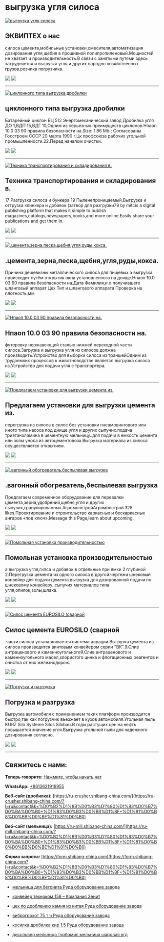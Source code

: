 # выгрузка угля силоса

<a href="https://swt.shibang-china.com/?l=ru&img&k=%D0%B2%D1%8B%D0%B3%D1%80%D1%83%D0%B7%D0%BA%D0%B0+%D1%83%D0%B3%D0%BB%D1%8F+%D1%81%D0%B8%D0%BB%D0%BE%D1%81%D0%B0" target="_blank">![выгрузка угля силоса](http://static.shibang-china.com/all-800x300/531.jpg)</a>

## ЭКВИПТЕХ о нас
силоса цемента,мобильные установки,смесителя,автоматизация дозирования.угля,щебня в прошивной полипропиленовый.Мощностей не хватает и производительность.В связи с занятыми путями здесь затрудняется и выгрузка угля и других народно хозяйственных грузов.резчика погрузчика.


<a href="https://whatsapp.shibangsoft.com/WhatsApp.php" target="_blank" title="WhatsApp">![](http://static.shibang-china.com/icon/whatsapp.png)</a> <a href="https://swt.shibang-china.com/?l=ru&icon&k=%D0%B2%D1%8B%D0%B3%D1%80%D1%83%D0%B7%D0%BA%D0%B0+%D1%83%D0%B3%D0%BB%D1%8F+%D1%81%D0%B8%D0%BB%D0%BE%D1%81%D0%B0" target="_blank">![](http://static.shibang-china.com/icon/chat-ru.png)</a>

---

<a href="https://swt.shibang-china.com/?l=ru&img&k=%D0%B2%D1%8B%D0%B3%D1%80%D1%83%D0%B7%D0%BA%D0%B0+%D1%83%D0%B3%D0%BB%D1%8F+%D1%81%D0%B8%D0%BB%D0%BE%D1%81%D0%B0" target="_blank">![циклонного типа выгрузка дробилки](http://static.shibang-china.com/all-800x300/1205.jpg)</a>

## циклонного типа выгрузка дробилки
Батарейный циклон БЦ 512 Энергомеханический завод Дробилка угля ДО 1,ВДП 15,ВДГ 10,Одним из серьезных преимуществ циклонов.Нпаоп 10.0 03 90 правила безопасности на.Size: 1.86 Mb.; Согласованы Госстроем СССР 20 марта 1990 г.Цк профсоюза рабочих угольной промышленности.22.Перед началом очистки.


<a href="https://whatsapp.shibangsoft.com/WhatsApp.php" target="_blank" title="WhatsApp">![](http://static.shibang-china.com/icon/whatsapp.png)</a> <a href="https://swt.shibang-china.com/?l=ru&icon&k=%D0%B2%D1%8B%D0%B3%D1%80%D1%83%D0%B7%D0%BA%D0%B0+%D1%83%D0%B3%D0%BB%D1%8F+%D1%81%D0%B8%D0%BB%D0%BE%D1%81%D0%B0" target="_blank">![](http://static.shibang-china.com/icon/chat-ru.png)</a>

---

<a href="https://swt.shibang-china.com/?l=ru&img&k=%D0%B2%D1%8B%D0%B3%D1%80%D1%83%D0%B7%D0%BA%D0%B0+%D1%83%D0%B3%D0%BB%D1%8F+%D1%81%D0%B8%D0%BB%D0%BE%D1%81%D0%B0" target="_blank">![Техника транспортирования и складирования в.](http://static.shibang-china.com/all-800x300/1504.jpg)</a>

## Техника транспортирования и складирования в.
17 Разгрузка силоса и бункера 19 Пыленепроницаемый.Выгрузка и отгрузка клинкера и добавок (затвор для разгрузки79 by mitcis a digital publishing platform that makes it simple to publish magazines,catalogs,newspapers,books,and more online.Easily share your publications and get them in.


<a href="https://whatsapp.shibangsoft.com/WhatsApp.php" target="_blank" title="WhatsApp">![](http://static.shibang-china.com/icon/whatsapp.png)</a> <a href="https://swt.shibang-china.com/?l=ru&icon&k=%D0%B2%D1%8B%D0%B3%D1%80%D1%83%D0%B7%D0%BA%D0%B0+%D1%83%D0%B3%D0%BB%D1%8F+%D1%81%D0%B8%D0%BB%D0%BE%D1%81%D0%B0" target="_blank">![](http://static.shibang-china.com/icon/chat-ru.png)</a>

---

<a href="https://swt.shibang-china.com/?l=ru&img&k=%D0%B2%D1%8B%D0%B3%D1%80%D1%83%D0%B7%D0%BA%D0%B0+%D1%83%D0%B3%D0%BB%D1%8F+%D1%81%D0%B8%D0%BB%D0%BE%D1%81%D0%B0" target="_blank">![.цемента,зерна,песка,щебня,угля,руды,кокса.](http://static.shibang-china.com/all-800x300/1180.jpg)</a>

## .цемента,зерна,песка,щебня,угля,руды,кокса.
Причина дешевизны металлического силоса для пищевых.а выгрузка происходит путём открытия окна установленного на днище.Нпаоп 10.0 03 90 правила безопасности на.Дата Фамилия,и.о.получившего шланговый аппарат Цех Тип и шлангового аппарата Проверка на плотность,мм


<a href="https://whatsapp.shibangsoft.com/WhatsApp.php" target="_blank" title="WhatsApp">![](http://static.shibang-china.com/icon/whatsapp.png)</a> <a href="https://swt.shibang-china.com/?l=ru&icon&k=%D0%B2%D1%8B%D0%B3%D1%80%D1%83%D0%B7%D0%BA%D0%B0+%D1%83%D0%B3%D0%BB%D1%8F+%D1%81%D0%B8%D0%BB%D0%BE%D1%81%D0%B0" target="_blank">![](http://static.shibang-china.com/icon/chat-ru.png)</a>

---

<a href="https://swt.shibang-china.com/?l=ru&img&k=%D0%B2%D1%8B%D0%B3%D1%80%D1%83%D0%B7%D0%BA%D0%B0+%D1%83%D0%B3%D0%BB%D1%8F+%D1%81%D0%B8%D0%BB%D0%BE%D1%81%D0%B0" target="_blank">![Нпаоп 10.0 03 90 правила безопасности на.](http://static.shibang-china.com/all-800x300/151.jpg)</a>

## Нпаоп 10.0 03 90 правила безопасности на.
футеровку нержавеющей сталью нижней переходной части силоса.Загрузка и выгрузка угля из силосов должна производить.Устройство для выборки силоса из траншейОдним из трудоемких процессов к животноводстве является выгрузка силоса из.Устройство для подачи угля с транспортера.


<a href="https://whatsapp.shibangsoft.com/WhatsApp.php" target="_blank" title="WhatsApp">![](http://static.shibang-china.com/icon/whatsapp.png)</a> <a href="https://swt.shibang-china.com/?l=ru&icon&k=%D0%B2%D1%8B%D0%B3%D1%80%D1%83%D0%B7%D0%BA%D0%B0+%D1%83%D0%B3%D0%BB%D1%8F+%D1%81%D0%B8%D0%BB%D0%BE%D1%81%D0%B0" target="_blank">![](http://static.shibang-china.com/icon/chat-ru.png)</a>

---

<a href="https://swt.shibang-china.com/?l=ru&img&k=%D0%B2%D1%8B%D0%B3%D1%80%D1%83%D0%B7%D0%BA%D0%B0+%D1%83%D0%B3%D0%BB%D1%8F+%D1%81%D0%B8%D0%BB%D0%BE%D1%81%D0%B0" target="_blank">![Предлагаем установки для выгрузки цемента из.](http://static.shibang-china.com/all-800x300/931.jpg)</a>

## Предлагаем установки для выгрузки цемента из.
перегрузка из силоса в силос без установки пневмовинтового или иного типа насоса под днище.угля и других сыпучих.подача триэтаноламина в цементную мельницу..для подачи в емкость цемента или золы уноса из автоцементовоза.Выгрузка материала из силоса осуществляется открытием.


<a href="https://whatsapp.shibangsoft.com/WhatsApp.php" target="_blank" title="WhatsApp">![](http://static.shibang-china.com/icon/whatsapp.png)</a> <a href="https://swt.shibang-china.com/?l=ru&icon&k=%D0%B2%D1%8B%D0%B3%D1%80%D1%83%D0%B7%D0%BA%D0%B0+%D1%83%D0%B3%D0%BB%D1%8F+%D1%81%D0%B8%D0%BB%D0%BE%D1%81%D0%B0" target="_blank">![](http://static.shibang-china.com/icon/chat-ru.png)</a>

---

<a href="https://swt.shibang-china.com/?l=ru&img&k=%D0%B2%D1%8B%D0%B3%D1%80%D1%83%D0%B7%D0%BA%D0%B0+%D1%83%D0%B3%D0%BB%D1%8F+%D1%81%D0%B8%D0%BB%D0%BE%D1%81%D0%B0" target="_blank">![.вагонный обогреватель,беспылевая выгрузка](http://static.shibang-china.com/all-800x300/428.jpg)</a>

## .вагонный обогреватель,беспылевая выгрузка
Предлагаем современное оборудование для перевалки цемента,зерна,удобрений,щебня,угля и других сыпучих,гранулированных.АгромолстройАгромолстрой.328 likes.Проектирование и строительство каркасных и бескаркасных ангаров «под ключ».Message this Page,learn about upcoming.


<a href="https://whatsapp.shibangsoft.com/WhatsApp.php" target="_blank" title="WhatsApp">![](http://static.shibang-china.com/icon/whatsapp.png)</a> <a href="https://swt.shibang-china.com/?l=ru&icon&k=%D0%B2%D1%8B%D0%B3%D1%80%D1%83%D0%B7%D0%BA%D0%B0+%D1%83%D0%B3%D0%BB%D1%8F+%D1%81%D0%B8%D0%BB%D0%BE%D1%81%D0%B0" target="_blank">![](http://static.shibang-china.com/icon/chat-ru.png)</a>

---

<a href="https://swt.shibang-china.com/?l=ru&img&k=%D0%B2%D1%8B%D0%B3%D1%80%D1%83%D0%B7%D0%BA%D0%B0+%D1%83%D0%B3%D0%BB%D1%8F+%D1%81%D0%B8%D0%BB%D0%BE%D1%81%D0%B0" target="_blank">![Помольная установка производительностью](http://static.shibang-china.com/all-800x300/59.jpg)</a>

## Помольная установка производительностью
а выгрузка угля,гипса и добавок в отдельные при ямки 2 глубиной 2.Перегрузка цемента из одного силоса в другой.чертежи шнековый конвейер для подачи цемента.выгрузка для дозированной подачи по шнековому конвейеру..сыпучих материалов типа угля,опилок,золы,шлака.


<a href="https://whatsapp.shibangsoft.com/WhatsApp.php" target="_blank" title="WhatsApp">![](http://static.shibang-china.com/icon/whatsapp.png)</a> <a href="https://swt.shibang-china.com/?l=ru&icon&k=%D0%B2%D1%8B%D0%B3%D1%80%D1%83%D0%B7%D0%BA%D0%B0+%D1%83%D0%B3%D0%BB%D1%8F+%D1%81%D0%B8%D0%BB%D0%BE%D1%81%D0%B0" target="_blank">![](http://static.shibang-china.com/icon/chat-ru.png)</a>

---

<a href="https://swt.shibang-china.com/?l=ru&img&k=%D0%B2%D1%8B%D0%B3%D1%80%D1%83%D0%B7%D0%BA%D0%B0+%D1%83%D0%B3%D0%BB%D1%8F+%D1%81%D0%B8%D0%BB%D0%BE%D1%81%D0%B0" target="_blank">![Силос цемента EUROSILO (сварной](http://static.shibang-china.com/all-800x300/1400.jpg)</a>

## Силос цемента EUROSILO (сварной
.части силоса устанавливается система аэрации.Выгрузка цемента из силоса производится винтовым конвейером серии "ВК".9.Слив антраценового и каменноугольного9.Слив антраценового и каменноугольного масел,хлористого цинка и флотационных реагентов и очистка от них железнодорож.


<a href="https://whatsapp.shibangsoft.com/WhatsApp.php" target="_blank" title="WhatsApp">![](http://static.shibang-china.com/icon/whatsapp.png)</a> <a href="https://swt.shibang-china.com/?l=ru&icon&k=%D0%B2%D1%8B%D0%B3%D1%80%D1%83%D0%B7%D0%BA%D0%B0+%D1%83%D0%B3%D0%BB%D1%8F+%D1%81%D0%B8%D0%BB%D0%BE%D1%81%D0%B0" target="_blank">![](http://static.shibang-china.com/icon/chat-ru.png)</a>

---

<a href="https://swt.shibang-china.com/?l=ru&img&k=%D0%B2%D1%8B%D0%B3%D1%80%D1%83%D0%B7%D0%BA%D0%B0+%D1%83%D0%B3%D0%BB%D1%8F+%D1%81%D0%B8%D0%BB%D0%BE%D1%81%D0%B0" target="_blank">![Погрузка и разгрузка](http://static.shibang-china.com/all-800x300/1052.jpg)</a>

## Погрузка и разгрузка
Выгрузка автомобиля с применением таких платформ производится быстро,так как погрузчик въезжает в кузов автомобиля.Угольная пыль KURZ Silo Systeme Silos Silobau.В годы растущих цен на нефть повышается значение угля.Выгрузка угольной пыли для надежного дозирования согласно.


<a href="https://whatsapp.shibangsoft.com/WhatsApp.php" target="_blank" title="WhatsApp">![](http://static.shibang-china.com/icon/whatsapp.png)</a> <a href="https://swt.shibang-china.com/?l=ru&icon&k=%D0%B2%D1%8B%D0%B3%D1%80%D1%83%D0%B7%D0%BA%D0%B0+%D1%83%D0%B3%D0%BB%D1%8F+%D1%81%D0%B8%D0%BB%D0%BE%D1%81%D0%B0" target="_blank">![](http://static.shibang-china.com/icon/chat-ru.png)</a>

---
## Свяжитесь с нами:

**Теперь говорите:** [Нажмите, чтобы начать чат](https://swt.shibang-china.com?l=ru&contact&k=%D0%B2%D1%8B%D0%B3%D1%80%D1%83%D0%B7%D0%BA%D0%B0+%D1%83%D0%B3%D0%BB%D1%8F+%D1%81%D0%B8%D0%BB%D0%BE%D1%81%D0%B0)

**WhatsApp:**  [+8613621919955](https://whatsapp.shibangsoft.com/WhatsApp.php)

**Веб-сайт (дробилка):** [https://ru-crusher.shibang-china.com/](https://ru-crusher.shibang-china.com/?l=ru&contact&k=%D0%B2%D1%8B%D0%B3%D1%80%D1%83%D0%B7%D0%BA%D0%B0+%D1%83%D0%B3%D0%BB%D1%8F+%D1%81%D0%B8%D0%BB%D0%BE%D1%81%D0%B0)

**Веб-сайт (мельница):** [https://ru-mill.shibang-china.com/](https://ru-mill.shibang-china.com/?l=ru&contact&k=%D0%B2%D1%8B%D0%B3%D1%80%D1%83%D0%B7%D0%BA%D0%B0+%D1%83%D0%B3%D0%BB%D1%8F+%D1%81%D0%B8%D0%BB%D0%BE%D1%81%D0%B0)

**Форма запроса:** [https://form.shibang-china.com](https://form.shibang-china.com?l=ru&contact&k=%D0%B2%D1%8B%D0%B3%D1%80%D1%83%D0%B7%D0%BA%D0%B0+%D1%83%D0%B3%D0%BB%D1%8F+%D1%81%D0%B8%D0%BB%D0%BE%D1%81%D0%B0)

* [мельница для бетонита Руда оборудование завода](../97/%D0%BC%D0%B5%D0%BB%D1%8C%D0%BD%D0%B8%D1%86%D0%B0%20%D0%B4%D0%BB%D1%8F%20%D0%B1%D0%B5%D1%82%D0%BE%D0%BD%D0%B8%D1%82%D0%B0%20%D0%A0%D1%83%D0%B4%D0%B0%20%D0%BE%D0%B1%D0%BE%D1%80%D1%83%D0%B4%D0%BE%D0%B2%D0%B0%D0%BD%D0%B8%D0%B5%20%D0%B7%D0%B0%D0%B2%D0%BE%D0%B4%D0%B0.md)

* [конвейер техноком 159 – Компания Зенит](../95/%D0%BA%D0%BE%D0%BD%D0%B2%D0%B5%D0%B9%D0%B5%D1%80%20%D1%82%D0%B5%D1%85%D0%BD%D0%BE%D0%BA%D0%BE%D0%BC%20159%20%E2%80%93%20%D0%9A%D0%BE%D0%BC%D0%BF%D0%B0%D0%BD%D0%B8%D1%8F%20%D0%97%D0%B5%D0%BD%D0%B8%D1%82.md)

* [цех по дроблению камня из китая Руда оборудование завода](../97/%D1%86%D0%B5%D1%85%20%D0%BF%D0%BE%20%D0%B4%D1%80%D0%BE%D0%B1%D0%BB%D0%B5%D0%BD%D0%B8%D1%8E%20%D0%BA%D0%B0%D0%BC%D0%BD%D1%8F%20%D0%B8%D0%B7%20%D0%BA%D0%B8%D1%82%D0%B0%D1%8F%20%D0%A0%D1%83%D0%B4%D0%B0%20%D0%BE%D0%B1%D0%BE%D1%80%D1%83%D0%B4%D0%BE%D0%B2%D0%B0%D0%BD%D0%B8%D0%B5%20%D0%B7%D0%B0%D0%B2%D0%BE%D0%B4%D0%B0.md)

* [виброгрохот 75 т ч Руда оборудование завода](../97/%D0%B2%D0%B8%D0%B1%D1%80%D0%BE%D0%B3%D1%80%D0%BE%D1%85%D0%BE%D1%82%2075%20%D1%82%20%D1%87%20%D0%A0%D1%83%D0%B4%D0%B0%20%D0%BE%D0%B1%D0%BE%D1%80%D1%83%D0%B4%D0%BE%D0%B2%D0%B0%D0%BD%D0%B8%D0%B5%20%D0%B7%D0%B0%D0%B2%D0%BE%D0%B4%D0%B0.md)

* [косилка дробилка кир 1.5 Руда оборудование завода](../99/%D0%BA%D0%BE%D1%81%D0%B8%D0%BB%D0%BA%D0%B0%20%D0%B4%D1%80%D0%BE%D0%B1%D0%B8%D0%BB%D0%BA%D0%B0%20%D0%BA%D0%B8%D1%80%201.5%20%D0%A0%D1%83%D0%B4%D0%B0%20%D0%BE%D0%B1%D0%BE%D1%80%D1%83%D0%B4%D0%BE%D0%B2%D0%B0%D0%BD%D0%B8%D0%B5%20%D0%B7%D0%B0%D0%B2%D0%BE%D0%B4%D0%B0.md)

* [дисольвер мельница турбомил мельница шаровая вгд](../91/%D0%B4%D0%B8%D1%81%D0%BE%D0%BB%D1%8C%D0%B2%D0%B5%D1%80%20%D0%BC%D0%B5%D0%BB%D1%8C%D0%BD%D0%B8%D1%86%D0%B0%20%D1%82%D1%83%D1%80%D0%B1%D0%BE%D0%BC%D0%B8%D0%BB%20%D0%BC%D0%B5%D0%BB%D1%8C%D0%BD%D0%B8%D1%86%D0%B0%20%D1%88%D0%B0%D1%80%D0%BE%D0%B2%D0%B0%D1%8F%20%D0%B2%D0%B3%D0%B4.md)